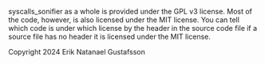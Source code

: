syscalls_sonifier as a whole is provided under the GPL v3 license. Most of the code, however, is also licensed under the MIT license. You can tell which code is under which license by the header in the source code file if a source file has no header it is licensed under the MIT license.

Copyright 2024 Erik Natanael Gustafsson